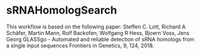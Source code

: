 # sRNAHomologSearch

This workflow is based on the following paper:
Steffen C. Lott, Richard A Schäfer, Martin Mann, Rolf Backofen, Wolfgang R Hess, Bjoern Voss, Jens Georg
GLASSgo - Automated and reliable detection of sRNA homologs from a single input sequences
Frontiers in Genetics, 9, 124, 2018.
